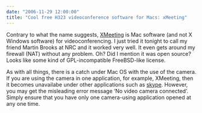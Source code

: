 ```yaml
---
date: "2006-11-29 12:00:00"
title: "Cool free H323 videoconference software for Macs: xMeeting"
---
```




Contrary to what the name suggests, [XMeeting](http://xmeeting.sourceforge.net/pages/downloads_xmeeting.php) is Mac software (and not X Windows software) for videoconferencing. I just tried it tonight to call my friend Martin Brooks at NRC and it worked very well. It even gets around my firewall (NAT) without any problem. Oh? Did I mention it was open source? Looks like some kind of GPL-incompatible FreeBSD-like license.

As with all things, there is a catch under Mac OS with the use of the camera. If you are using the camera in one application, for example, XMeeting, then it becomes unavailabe under other applications such as [skype](https://www.skype.com). However, you may get the misleading error message &lsquo;No video camera connected&rsquo;. Simply ensure that you have only one camera-using application opened at any one time.

